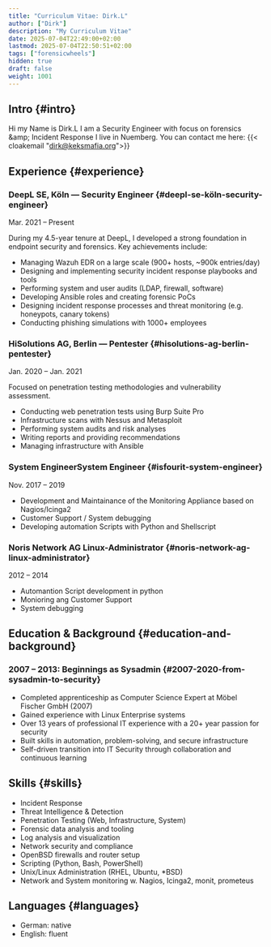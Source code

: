 ```yaml
---
title: "Curriculum Vitae: Dirk.L"
author: ["Dirk"]
description: "My Curriculum Vitae"
date: 2025-07-04T22:49:00+02:00
lastmod: 2025-07-04T22:50:51+02:00
tags: ["forensicwheels"]
hidden: true
draft: false
weight: 1001
---
```


## Intro {#intro}

Hi my Name is Dirk.L I am a Security Engineer with focus on
forensics &amp;amp; Incident Response I live in Nuemberg.
You can contact me here: {{< cloakemail "dirk@keksmafia.org">}}


## Experience {#experience}


### DeepL SE, Köln — Security Engineer {#deepl-se-köln-security-engineer}

Mar. 2021 – Present

During my 4.5-year tenure at DeepL, I developed a strong foundation in endpoint security and forensics.
Key achievements include:

-   Managing Wazuh EDR on a large scale (900+ hosts, ~900k entries/day)
-   Designing and implementing security incident response playbooks and tools
-   Performing system and user audits (LDAP, firewall, software)
-   Developing Ansible roles and creating forensic PoCs
-   Designing incident response processes and threat monitoring (e.g. honeypots, canary tokens)
-   Conducting phishing simulations with 1000+ employees


### HiSolutions AG, Berlin — Pentester {#hisolutions-ag-berlin-pentester}

Jan. 2020 – Jan. 2021

Focused on penetration testing methodologies and vulnerability assessment.

-   Conducting web penetration tests using Burp Suite Pro
-   Infrastructure scans with Nessus and Metasploit
-   Performing system audits and risk analyses
-   Writing reports and providing recommendations
-   Managing infrastructure with Ansible


### System EngineerSystem Engineer {#isfourit-system-engineer}

Nov. 2017 – 2019 

- Development and Maintainance of the Monitoring Appliance based on Nagios/Icinga2
- Customer Support / System debugging
- Developing automation Scripts with Python and Shellscript



### Noris Network AG Linux-Administrator {#noris-network-ag-linux-administrator}

2012 – 2014

- Automantion Script development in python
- Monioring ang Customer Support 
- System debugging 


## Education &amp; Background {#education-and-background}


### 2007 – 2013: Beginnings as Sysadmin  {#2007-2020-from-sysadmin-to-security}

-   Completed apprenticeship as Computer Science Expert at Möbel Fischer GmbH (2007)
-   Gained experience with Linux Enterprise systems
-   Over 13 years of professional IT experience with a 20+ year passion for security
-   Built skills in automation, problem-solving, and secure infrastructure
-   Self-driven transition into IT Security through collaboration and continuous learning


## Skills {#skills}

-   Incident Response
-   Threat Intelligence &amp; Detection
-   Penetration Testing (Web, Infrastructure, System)
-   Forensic data analysis and tooling
-   Log analysis and visualization
-   Network security and compliance
-   OpenBSD firewalls and router setup
-   Scripting (Python, Bash, PowerShell)
-   Unix/Linux Administration (RHEL, Ubuntu, *BSD) 
-   Network and System monitoring w. Nagios, Icinga2, monit, prometeus


## Languages {#languages}

-   German: native
-   English: fluent
